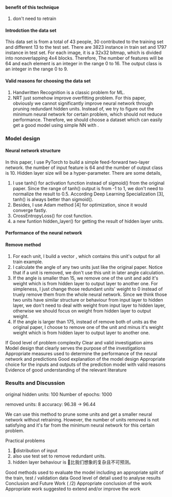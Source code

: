 #### benefit of this technique
1. don't need to retrain

#### Introdction the data set

This data set is from a total of 43 people, 30 contributed to the training set and different 13 to the test set. There are 3823 instance in train set and 1797 instance in test set. For each image, it is a 32x32 bitmap, which is divided into nonoverlapping 4x4 blocks. Therefore, The number of features will be 64 and each element is an integer in the range 0 to 16. The output class is an integer in the range 0 to 9.

#### Valid reasons for choosing the data set
1. Handwritten Recognition is a classic problem for ML.
2. NRT just somehow improve overfitting problem. For this paper, obviously we cannot significantly improve neural network through pruning redundant hidden units. Instead of, we try to figure out the minimum neural network for certain problem, which should not reduce performance. Therefore, we should choose a dataset which can easily get a good model using simple NN with .

### Model design
#### Neural network structure
In this paper, I use PyTorch to build a simple feed-forward two-layer network. the number of input feature is 64 and the number of output class is 10. Hidden layer size will be a hyper-parameter. There are some details,
1. I use tanh() for activation function instead of sigmoid() from the original paper. Since the range of tanh() output is from -1 to 1, we don't need to normalize the result to 0.5. According Deep Learning Specialization [3], tanh() is always better than sigmoid().
2. Besides, I use Adam method [4] for optimization, since it would converge fastly.
3. CrossEntropyLoss() for cost function.
4. a new funtion hidden_layer() for getting the result of hidden layer units.

#### Performance of the neural network


#### Remove method

1. For each unit, I build a vector , which contains this unit's output for all train example.
2. I calculate the angle of any two units just like the original paper. Notice that if a unit is removed, we don't use this unit in later angle calculation.
3. If the angle is smaller than 15, we remove one of the unit and add it's weight which is from hidden layer to output layer to another one. For simpleness, I just change those redundant units' weight to 0 instead of truely remove them from the whole neural network. Since we think those two units have similar structure or behaviour from input layer to hidden layer, we don't need to deal with weight from input layer to hidden layer, otherwise we should focus on weight from hidden layer to output weight.
4. If the angle is larger than 175, instead of remove both of units as the original paper, I choose to remove one of the unit and minus it's weight weight which is from hidden layer to output layer to another one.

If
Good level of problem complexity
Clear and valid investigation aims
Model design that clearly serves the purpose of the investigations
Appropriate measures used to determine the performance of the neural network and
predictions
Good explanation of the model design
Appropriate choice for the inputs and outputs of the prediction model with valid reasons
Evidence of good understanding of the relevant literature
### Results and Discussion
original hidden units: 100
Number of epochs: 1000

removed units: 8
accuracy: 96.38 -> 96.44

We can use this method to prune some units and get a smaller neural network without retraining. However, the number of units removed is not satisfying and it's far from the minimum neural network for this certain problem.

Practical problems
1. distribution of input
2. also use test set to remove redundant units.
3. hidden layer behaviour is 比我们想象的复杂且不可预测。

Good methods used to evaluate the model including an appropriate split of the train, test /
validation data
Good level of detail used to analyse results
Conclusion and Future Work ( /2)
Appropriate conclusion of the work
Appropriate work suggested to extend and/or improve the work
